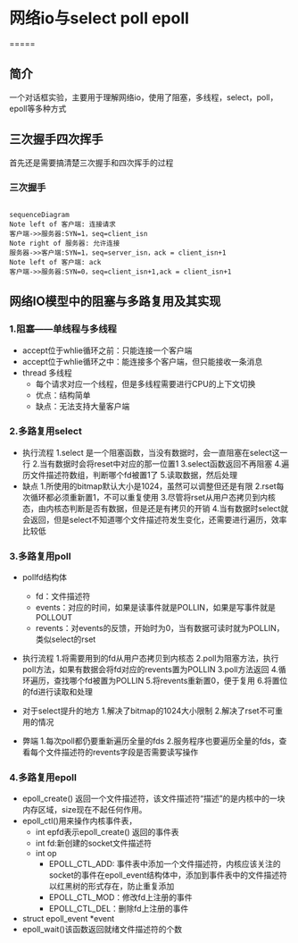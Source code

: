 # 网络io与select poll epoll
=====

## 简介
   一个对话框实验，主要用于理解网络io，使用了阻塞，多线程，select，poll，epoll等多种方式 
## 三次握手四次挥手

首先还是需要搞清楚三次握手和四次挥手的过程

### 三次握手

```mermaid

sequenceDiagram
Note left of 客户端: 连接请求
客户端->>服务器:SYN=1，seq=client_isn
Note right of 服务器: 允许连接
服务器->>客户端:SYN=1，seq=server_isn，ack = client_isn+1
Note left of 客户端: ack
客户端->>服务器:SYN=0，seq=client_isn+1,ack = client_isn+1
```
## 网络IO模型中的阻塞与多路复用及其实现

### 1.阻塞——单线程与多线程
  * accept位于whlie循环之前：只能连接一个客户端
  * accept位于whlie循环之中：能连接多个客户端，但只能接收一条消息
  * thread 多线程
    * 每个请求对应一个线程，但是多线程需要进行CPU的上下文切换
    * 优点：结构简单
    * 缺点：无法支持大量客户端
### 2.多路复用select

* 执行流程
    1.select 是一个阻塞函数，当没有数据时，会一直阻塞在select这一行
    2.当有数据时会将reset中对应的那一位置1
    3.select函数返回不再阻塞
    4.遍历文件描述符数组，判断哪个fd被置1了
    5.读取数据，然后处理
* 缺点
    1.所使用的bitmap默认大小是1024，虽然可以调整但还是有限
    2.rset每次循环都必须重新置1，不可以重复使用
    3.尽管将rset从用户态拷贝到内核态，由内核态判断是否有数据，但是还是有拷贝的开销
    4.当有数据时select就会返回，但是select不知道哪个文件描述符发生变化，还需要进行遍历，效率比较低
### 3.多路复用poll
  * pollfd结构体
    * fd：文件描述符
    * events：对应的时间，如果是读事件就是POLLIN，如果是写事件就是POLLOUT
    * revents：对events的反馈，开始时为0，当有数据可读时就为POLLIN，类似select的rset

  * 执行流程
    1.将需要用到的fd从用户态拷贝到内核态
    2.poll为阻塞方法，执行poll方法，如果有数据会将fd对应的revents置为POLLIN
    3.poll方法返回
    4.循环遍历，查找哪个fd被置为POLLIN
    5.将revents重新置0，便于复用
    6.将置位的fd进行读取和处理
  * 对于select提升的地方
    1.解决了bitmap的1024大小限制
    2.解决了rset不可重用的情况
  * 弊端
    1.每次poll都仍要重新遍历全量的fds
    2.服务程序也要遍历全量的fds，查看每个文件描述符的revents字段是否需要读写操作
### 4.多路复用epoll
* epoll_create() 返回一个文件描述符，该文件描述符“描述”的是内核中的一块内存区域，size现在不起任何作用。
* epoll_ctl()用来操作内核事件表，
  * int epfd表示epoll_create() 返回的事件表
  * int fd:新创建的socket文件描述符
  * int op
    * EPOLL_CTL_ADD: 事件表中添加一个文件描述符，内核应该关注的socket的事件在epoll_event结构体中，添加到事件表中的文件描述符以红黑树的形式存在，防止重复添加
    * EPOLL_CTL_MOD：修改fd上注册的事件
    * EPOLL_CTL_DEL：删除fd上注册的事件
* struct epoll_event *event
* epoll_wait()该函数返回就绪文件描述符的个数

    




